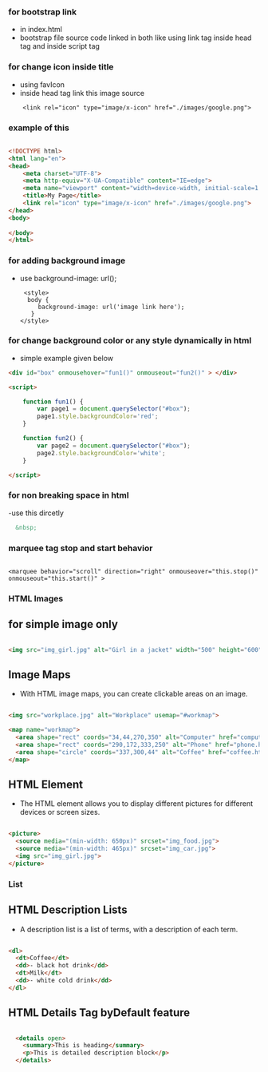 ### for  bootstrap link

- in index.html
- bootstrap file source code linked in both like using link tag inside head tag and inside script tag


### for change icon inside title

- using favIcon 
- inside head tag link this image source

```` 
    <link rel="icon" type="image/x-icon" href="./images/google.png">

````

### example of this

```html

<!DOCTYPE html>
<html lang="en">
<head>
    <meta charset="UTF-8">
    <meta http-equiv="X-UA-Compatible" content="IE=edge">
    <meta name="viewport" content="width=device-width, initial-scale=1.0">
    <title>My Page</title>
    <link rel="icon" type="image/x-icon" href="./images/google.png">
</head>
<body>
    
</body>
</html>

```

### for adding background image

- use background-image: url();

   ````
    <style>
     body {
        background-image: url('image link here');
      }
   </style>

   ````

### for change background color or any style dynamically in html

- simple example given below

```` html
<div id="box" onmousehover="fun1()" onmouseout="fun2()" > </div>

<script>

    function fun1() {
        var page1 = document.querySelector("#box");
        page1.style.backgroundColor='red';
    }

    function fun2() {
        var page2 = document.querySelector("#box");
        page2.style.backgroundColor='white';
    }

</script>

````

### for non breaking space in html

-use this dircetly

````html
  &nbsp;

````

### marquee tag stop and start behavior

````

<marquee behavior="scroll" direction="right" onmouseover="this.stop()" onmouseout="this.start()" >

````

### HTML Images

## for simple image only

````html

<img src="img_girl.jpg" alt="Girl in a jacket" width="500" height="600">

````

## Image Maps

- With HTML image maps, you can create clickable areas on an image.

````html

<img src="workplace.jpg" alt="Workplace" usemap="#workmap">

<map name="workmap">
  <area shape="rect" coords="34,44,270,350" alt="Computer" href="computer.htm">
  <area shape="rect" coords="290,172,333,250" alt="Phone" href="phone.htm">
  <area shape="circle" coords="337,300,44" alt="Coffee" href="coffee.htm">
</map>


````

## HTML <picture> Element

- The HTML <picture> element allows you to display different pictures for different devices or screen sizes.

````html

<picture>
  <source media="(min-width: 650px)" srcset="img_food.jpg">
  <source media="(min-width: 465px)" srcset="img_car.jpg">
  <img src="img_girl.jpg">
</picture>

````


### List

## HTML Description Lists

- A description list is a list of terms, with a description of each term.

````html

<dl>
  <dt>Coffee</dt>
  <dd>- black hot drink</dd>
  <dt>Milk</dt>
  <dd>- white cold drink</dd>
</dl>

````

## HTML Details Tag byDefault feature

````html

  <details open>
    <summary>This is heading</summary>
    <p>This is detailed description block</p>
  </details>

````


